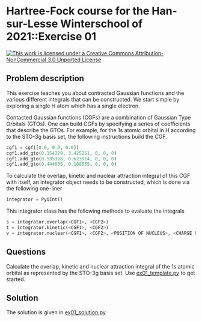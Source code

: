 # Hartree-Fock course for the Han-sur-Lesse Winterschool of 2021::Exercise 01

[![This work is licensed under a Creative Commons Attribution-NonCommercial 3.0 Unported License](https://i.creativecommons.org/l/by-nc/3.0/88x31.png)](http://creativecommons.org/licenses/by-nc/3.0/)

## Problem description
This exercise teaches you about contracted Gaussian functions and the various different integrals 
that can be constructed. We start simple by exploring a single H atom which has a single electron.

Contacted Gaussian functions (CGFs) are a combination of Gaussian Type Orbitals (GTOs). One can
build CGFs by specifying a series of coefficients that describe the GTOs. For example, for the
1s atomic orbital in H according to the STO-3g basis set, the following instructions build
the CGF.

```python
cgf1 = cgf([0.0, 0.0, 0.0])
cgf1.add_gto(0.154329, 3.425251, 0, 0, 0)
cgf1.add_gto(0.535328, 0.623914, 0, 0, 0)
cgf1.add_gto(0.444635, 0.168855, 0, 0, 0)
```

To calculate the overlap, kinetic and nuclear attraction integral of this CGF with itself,
an integrator object needs to be constructed, which is done via the following one-liner

```python
integrator = PyQInt()
```

This integrator class has the following methods to evaluate the integrals
```python
s = integrator.overlap(<CGF1>, <CGF2>)
t = integrator.kinetic(<CGF1>, <CGF2>)
v = integrator.nuclear(<CGF1>, <CGF2>, <POSITION OF NUCLEUS>, <CHARGE OF NUCLEUS>)
```

## Questions
Calculate the overlap, kinetic and nuclear attraction integral of the 1s atomic orbital
as represented by the STO-3g basis set. Use [ex01_template.py](ex01_template.py) to get
started.

## Solution
The solution is given in [ex01_solution.py](ex01_solution.py)